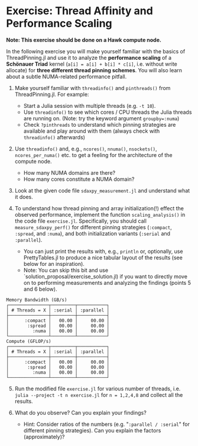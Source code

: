 # Exercise: Thread Affinity and Performance Scaling

**Note: This exercise should be done on a Hawk compute node.**

In the following exercise you will make yourself familiar with the basics of ThreadPinning.jl and use it to analyze the **performance scaling** of a **Schönauer Triad** kernel (`a[i] = a[i] + b[i] * c[i]`, i.e. without write allocate) for **three different thread pinning schemes**. You will also learn about a subtle NUMA-related performance pitfall.

1. Make yourself familiar with `threadinfo()` and `pinthreads()` from ThreadPinning.jl. For example:
    * Start a Julia session with multiple threads (e.g. `-t 10`).
    * Use `threadinfo()` to see which cores / CPU threads the Julia threads are running on. (Note: try the keyword argument `groupby=:numa`)
    * Check `?pinthreads` to understand which pinning strategies are available and play around with them (always check with `threadinfo()` afterwards)

2. Use `threadinfo()` and, e.g., `ncores()`, `nnuma()`, `nsockets()`, `ncores_per_numa()` etc. to get a feeling for the architecture of the compute node.
    * How many NUMA domains are there?
    * How many cores constitute a NUMA domain?

3. Look at the given code file `sdaxpy_measurement.jl` and understand what it does.

4. To understand how thread pinning and array initialization(!) effect the observed performance, implement the function `scaling_analysis()` in the code file `exercise.jl`. Specifically, you should call `measure_sdaxpy_perf()` for different pinning strategies (`:compact`, `:spread`, and `:numa`), and both initialization variants (`:serial` and `:parallel`).
    * You can just print the results with, e.g., `println` or, optionally, use PrettyTables.jl to produce a nice tabular layout of the results (see below for an inspiration).
    * Note: You can skip this bit and use `solution_proposal/exercise_solution.jl) if you want to directly move on to performing measurements and analyzing the findings (points 5 and 6 below).

```
Memory Bandwidth (GB/s)
┌───────────────┬─────────┬───────────┐
│ # Threads = X │ :serial │ :parallel │
├───────────────┼─────────┼───────────┤
│      :compact │   00.00 │     00.00 │
│       :spread │   00.00 │     00.00 │
│         :numa │   00.00 │     00.00 │
└───────────────┴─────────┴───────────┘
Compute (GFLOP/s)
┌───────────────┬─────────┬───────────┐
│ # Threads = X │ :serial │ :parallel │
├───────────────┼─────────┼───────────┤
│      :compact │   00.00 │     00.00 │
│       :spread │   00.00 │     00.00 │
│         :numa │   00.00 │     00.00 │
└───────────────┴─────────┴───────────┘
```

5. Run the modified file `exercise.jl` for various number of threads, i.e. `julia --project -t n exercise.jl` for `n = 1,2,4,8` and collect all the results.

6. What do you observe? Can you explain your findings?
    * Hint: Consider ratios of the numbers (e.g. "`:parallel / :serial`" for different pinning strategies). Can you explain the factors (approximately)?